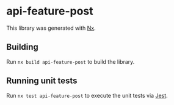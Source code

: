 # api-feature-post

This library was generated with [Nx](https://nx.dev).

## Building

Run `nx build api-feature-post` to build the library.

## Running unit tests

Run `nx test api-feature-post` to execute the unit tests via [Jest](https://jestjs.io).
